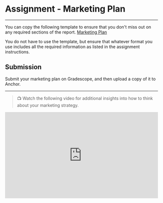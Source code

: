 # Assignment - Marketing Plan

---

You can copy the following template to ensure that you don't miss out on any required sections of the report. 
[Marketing Plan](https://docs.google.com/document/d/1IDKXlHlM2x5XVzDa-Av0KQhLr3-hIf8AhE4x5R9nkjQ/template/preview)

You do not have to use the template, but ensure that whatever format you use includes all the required information as listed in the assignment instructions.


## Submission

Submit your marketing plan on Gradescope, and then upload a copy of it to Anchor.

---

> 📺 Watch the following video for additional insights into how to think about your marketing strategy.

<div style="position: relative; padding-bottom: 56.25%; height: 0;"><iframe src="https://www.youtube.com/embed/n7-wsGLc1js?si=yT-62fiUJmsz5kvu"  title="YouTube video player" frameborder="0" allow="accelerometer; autoplay; clipboard-write; encrypted-media; gyroscope; picture-in-picture" allowfullscreen style="position: absolute; top: 0; left: 0; width: 100%; height: 100%;"></iframe></div>

